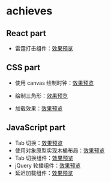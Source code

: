 # achieves

## React part

* 雷霆打击组件：[效果预览](https://z2x.github.io/achieves/lightning-count.html)

## CSS part

* 使用 canvas 绘制时钟：[效果预览](https://z2x.github.io/achieves/canvas-clock.html)

* 绘制三角形：[效果预览](https://z2x.github.io/achieves/triangle.html)
* 加载效果：[效果预览](https://z2x.github.io/achieves/css3-loading.html)

## JavaScript part

* Tab 切换：[效果预览](https://z2x.github.io/achieves/tab-switch.html)
* 使用对象原型实现木桶布局：[效果预览](https://z2x.github.io/achieves/barrellayout-oop.html)
* Tab 切换组件：[效果预览](https://z2x.github.io/achieves/tab-component.html)
* jQuery 轮播组件：[效果预览](https://z2x.github.io/achieves/roll-carousel.html)
* 延迟加载组件：[效果预览](https://z2x.github.io/achieves/delay-loading.html)

